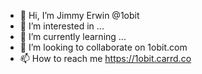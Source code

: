 - 👋 Hi, I’m Jimmy Erwin @1obit
- 👀 I’m interested in ...
- 🌱 I’m currently learning ...
- 💞️ I’m looking to collaborate on 1obit.com
- 📫 How to reach me https://1obit.carrd.co

<!---
1Obituary/1Obituary is a ✨ special ✨ repository because its `README.md` (this file) appears on your GitHub profile.
You can click the Preview link to take a look at your changes.
--->
